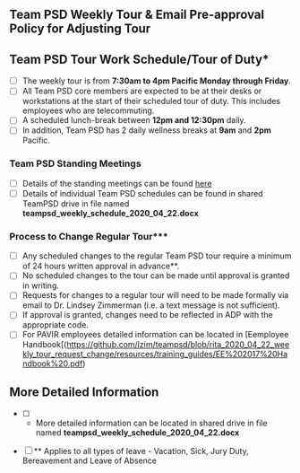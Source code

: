 ## Team PSD Weekly Tour & Email Pre-approval Policy for Adjusting Tour 


## Team PSD Tour Work Schedule/Tour of Duty*
- [ ] The weekly tour is from **7:30am to 4pm Pacific Monday through Friday**.
- [ ] All Team PSD core members are expected to be at their desks or workstations at the start of their scheduled tour of duty. This includes employees who are telecommuting.
- [ ] A scheduled lunch-break between **12pm and 12:30pm** daily.
- [ ] In addition, Team PSD has 2 daily wellness breaks at **9am** and **2pm** Pacific.

### Team PSD Standing Meetings  
- [ ] Details of the standing meetings can be found [here](https://github.com/lzim/teampsd/blob/rita_2020_04_22_weekly_tour_request_change/resources/training_guides/teampsd_weekly_schedule.pdf)
- [ ] Details of individual Team PSD schedules can be found in shared TeamPSD drive in file named **teampsd_weekly_schedule_2020_04_22.docx**

### Process to Change Regular Tour*** 
- [ ] Any scheduled changes to the regular Team PSD tour require a minimum of 24 hours written approval in advance**.
- [ ] No scheduled changes to the tour can be made until approval is granted in writing.
- [ ] Requests for changes to a regular tour will need to be made formally via email to Dr. Lindsey Zimmerman (i.e. a text message is not sufficient).
- [ ] If approval is granted, changes need to be reflected in ADP with the appropriate code.
- [ ] For PAVIR employees detailed information can be located in [Eemployee Handbook[(https://github.com/lzim/teampsd/blob/rita_2020_04_22_weekly_tour_request_change/resources/training_guides/EE%202017%20Handbook%20.pdf)

## More Detailed Information
- [ ] * More detailed information can be located in shared drive in file named **teampsd_weekly_schedule_2020_04_22.docx**
- [ ] ** Applies to all types of leave - Vacation, Sick, Jury Duty, Bereavement and Leave of Absence


